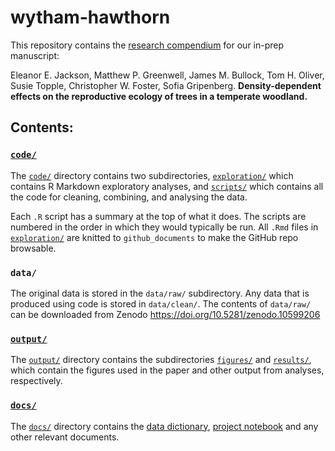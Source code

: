 # wytham-hawthorn

This repository contains the [research compendium](https://research-compendium.science) for our in-prep manuscript:

Eleanor E. Jackson, Matthew P. Greenwell, James M. Bullock, Tom H. Oliver, Susie Topple, Christopher W. Foster, Sofia Gripenberg. **Density-dependent effects on the reproductive ecology of trees in a temperate woodland.**

## Contents:

### [`code/`](code/)
The [`code/`](code/) directory contains two subdirectories, [`exploration/`](code/exploration/) which contains R Markdown exploratory analyses, and [`scripts/`](code/scripts/) which contains all the code for cleaning, combining, and analysing the data.

Each `.R` script has a summary at the top of what it does. The scripts are numbered in the order in which they would typically be run. All `.Rmd` files in [`exploration/`](code/exploration/) are knitted to `github_documents` to make the GitHub repo browsable.

### `data/`
The original data is stored in the `data/raw/` subdirectory. Any data that is produced using code is stored in `data/clean/`. 
The contents of `data/raw/` can be downloaded from Zenodo https://doi.org/10.5281/zenodo.10599206

### [`output/`](output/)
The [`output/`](output/) directory contains the subdirectories [`figures/`](output/figures/) and [`results/`](output/results/), which contain the figures used in the paper and other output from analyses, respectively.

### [`docs/`](docs/)
The [`docs/`](docs/) directory contains the [data dictionary](docs/data-dictionary.md), [project notebook](docs/project-notebook.md) and any other relevant documents.

